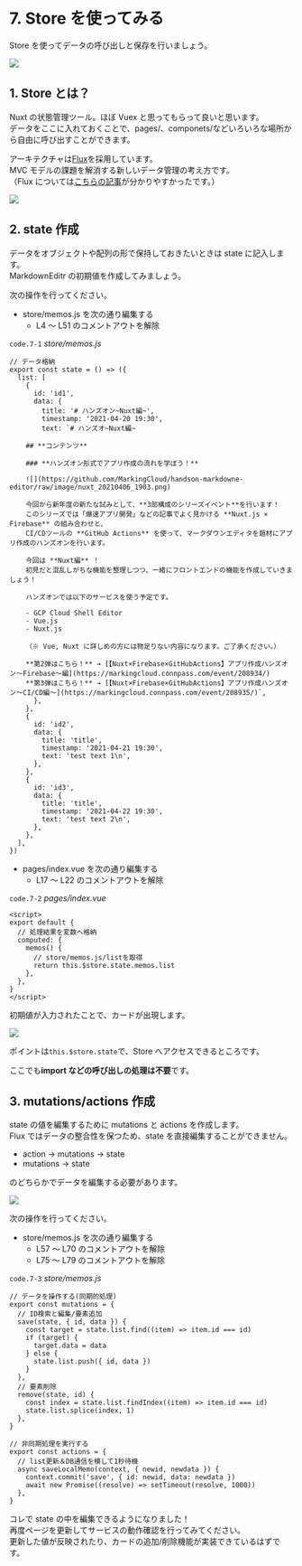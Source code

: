 # 7. Store を使ってみる

Store を使ってデータの呼び出しと保存を行いましょう。

![](/store.png)

## 1. Store とは？

Nuxt の状態管理ツール。ほぼ Vuex と思ってもらって良いと思います。  
データをここに入れておくことで、pages/、componets/などいろいろな場所から自由に呼び出すことができます。

アーキテクチャは[Flux](https://github.com/facebook/flux/tree/master/examples/flux-concepts)を採用しています。  
MVC モデルの課題を解消する新しいデータ管理の考え方です。  
（Flux については[こちらの記事](https://qiita.com/knhr__/items/5fec7571dab80e2dcd92)が分かりやすかったです。）

![](/flux.png)

## 2. state 作成

データをオブジェクトや配列の形で保持しておきたいときは state に記入します。  
MarkdownEditr の初期値を作成してみましょう。

次の操作を行ってください。

- store/memos.js を次の通り編集する
  - L4 ～ L51 のコメントアウトを解除

`code.7-1` _store/memos.js_

```js{4-51}
// データ格納
export const state = () => ({
  list: [
    {
      id: 'id1',
      data: {
        title: '# ハンズオン~Nuxt編~',
        timestamp: '2021-04-20 19:30',
        text: `# ハンズオ~Nuxt編~

    ## **コンテンツ**

    ### **ハンズオン形式でアプリ作成の流れを学ぼう！**

    ![](https://github.com/MarkingCloud/handson-markdowne-editor/raw/image/nuxt_20210406_1903.png)

    今回から新年度の新たな試みとして、**3部構成のシリーズイベント**を行います！
    このシリーズでは「爆速アプリ開発」などの記事でよく見かける **Nuxt.js × Firebase** の組み合わせと、
    CI/CDツールの **GitHub Actions** を使って、マークダウンエディタを題材にアプリ作成のハンズオンを行います。

    今回は **Nuxt編** ！
    初見だと混乱しがちな機能を整理しつつ、一緒にフロントエンドの機能を作成していきましょう！

    ハンズオンでは以下のサービスを使う予定です。

    - GCP Cloud Shell Editor
    - Vue.js
    - Nuxt.js

    （※ Vue, Nuxt に詳しめの方には物足りない内容になります。ご了承ください。）

    **第2弾はこちら！** → [【Nuxt×Firebase×GitHubActions】アプリ作成ハンズオン〜Firebase〜編](https://markingcloud.connpass.com/event/208934/)
    **第3弾はこちら！** → [【Nuxt×Firebase×GitHubActions】アプリ作成ハンズオン〜CI/CD編〜](https://markingcloud.connpass.com/event/208935/)`,
      },
    },
    {
      id: 'id2',
      data: {
        title: 'title',
        timestamp: '2021-04-21 19:30',
        text: 'test text 1\n',
      },
    },
    {
      id: 'id3',
      data: {
        title: 'title',
        timestamp: '2021-04-22 19:30',
        text: 'test text 2\n',
      },
    },
  ],
})
```

- pages/index.vue を次の通り編集する
  - L17 ～ L22 のコメントアウトを解除

`code.7-2` _pages/index.vue_

```vue{4-9}
<script>
export default {
  // 処理結果を変数へ格納
  computed: {
    memos() {
      // store/memos.js/listを取得
      return this.$store.state.memos.list
    },
  },
}
</script>
```

初期値が入力されたことで、カードが出現します。

![](/compleat.png)

ポイントは`this.$store.state`で、Store へアクセスできるところです。

ここでも**import などの呼び出しの処理は不要**です。

## 3. mutations/actions 作成

state の値を編集するために mutations と actions を作成します。  
Flux ではデータの整合性を保つため、state を直接編集することができません。

- action → mutations → state
- mutations → state

のどちらかでデータを編集する必要があります。

![](/vuex.png)

次の操作を行ってください。

- store/memos.js を次の通り編集する
  - L57 ～ L70 のコメントアウトを解除
  - L75 ～ L79 のコメントアウトを解除

`code.7-3` _store/memos.js_

```js{3-16,21-25}
// データを操作する(同期的処理)
export const mutations = {
  // ID検索と編集/要素追加
  save(state, { id, data }) {
    const target = state.list.find((item) => item.id === id)
    if (target) {
      target.data = data
    } else {
      state.list.push({ id, data })
    }
  },
  // 要素削除
  remove(state, id) {
    const index = state.list.findIndex((item) => item.id === id)
    state.list.splice(index, 1)
  },
}

// 非同期処理を実行する
export const actions = {
  // list更新＆DB通信を模して1秒待機
  async saveLocalMemo(context, { newid, newdata }) {
    context.commit('save', { id: newid, data: newdata })
    await new Promise((resolve) => setTimeout(resolve, 1000))
  },
}
```

コレで state の中を編集できるようになりました！  
再度ページを更新してサービスの動作確認を行ってみてください。  
更新した値が反映されたり、カードの追加/削除機能が実装できているはずです。
